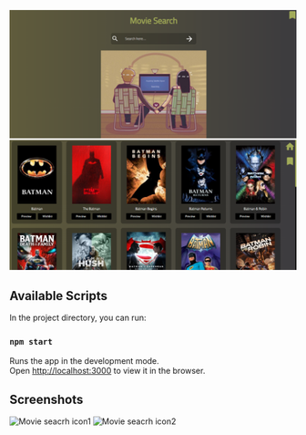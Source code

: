 ![Movie seacrh icon1](./screenshots/icon1.png)
![Movie seacrh icon2](./screenshots/icon2.png)

## Available Scripts

In the project directory, you can run:

### `npm start`

Runs the app in the development mode.\
Open [http://localhost:3000](http://localhost:3000) to view it in the browser.

## Screenshots

![Movie seacrh icon1](https://github.com/facebook/create-react-app/blob/master/screenshots/icon1.png)
![Movie seacrh icon2](https://github.com/facebook/create-react-app/blob/master/screenshots/icon2.png)
